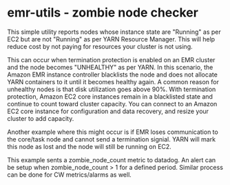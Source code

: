 # emr-utils - zombie node checker

This simple utility reports nodes whose instance state are "Running" as per EC2 but are not "Running" as per YARN Resource Manager. This will help reduce cost by not paying for resources your cluster is not using.

This can occur when termination protection is enabled on an EMR cluster and the node becomes "UNHEALTHY" as per YARN. In this scenario, the Amazon EMR instance controller blacklists the node and does not allocate YARN containers to it until it becomes healthy again. A common reason for unhealthy nodes is that disk utilization goes above 90%. With termination protection, Amazon EC2 core instances remain in a blacklisted state and continue to count toward cluster capacity. You can connect to an Amazon EC2 core instance for configuration and data recovery, and resize your cluster to add capacity. 

Another example where this might occur is if EMR loses communication to the core/task node and cannot send a termination signial. YARN will mark this node as lost and the node will still be running on EC2. 

This example sents a zombie_node_count metric to datadog. An alert can be setup when zombie_node_count > 1 for a defined period. Similar process can be done for CW metrics/alarms as well. 

